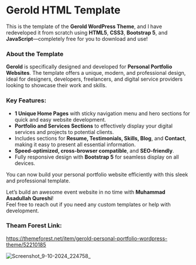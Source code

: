 # Gerold HTML Template

This is the template of the **Gerold WordPress Theme**, and I have redeveloped it from scratch using **HTML5**, **CSS3**, **Bootstrap 5**, and **JavaScript**—completely free for you to download and use!

### About the Template

**Gerold** is specifically designed and developed for **Personal Portfolio Websites**. The template offers a unique, modern, and professional design, ideal for designers, developers, freelancers, and digital service providers looking to showcase their work and skills.

### Key Features:
- **1 Unique Home Pages** with sticky navigation menu and hero sections for quick and easy website development.
- **Portfolio and Services Sections** to effectively display your digital services and projects to potential clients.
- Includes sections for **Resume, Testimonials, Skills, Blog**, and **Contact**, making it easy to present all essential information.
- **Speed-optimized, cross-browser compatible**, and **SEO-friendly**.
- Fully responsive design with **Bootstrap 5** for seamless display on all devices.

You can now build your personal portfolio website efficiently with this sleek and professional template. 

Let’s build an awesome event website in no time with **Muhammad Asadullah Qureshi**!  
Feel free to reach out if you need any custom templates or help with development.  

### **Theam Forest Link:**
https://themeforest.net/item/gerold-personal-portfolio-wordpress-theme/52210185


![Screenshot_9-10-2024_224758_](https://github.com/user-attachments/assets/43297dfa-0153-40c5-83ed-0bee45320687)

